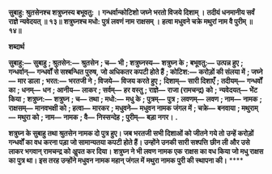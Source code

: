 **सुबाहु: श्रुतसेनश्च शत्रुघ्नस्य बभूवतु: ।** **गन्धर्वान्कोटिशो जघ्ने भरतो विजये दिशाम् ।** **तदीयं धनमानीय सर्वं राज्ञे न्यवेदयत् ॥ १३॥** **शत्रुघ्नश्च मधो: पुत्रं लवणं नाम राक्षसम् ।** **हत्वा मधुवने चक्रे मथुरां नाम वै पुरीम् ॥ १४॥** 

**शब्दार्थ** 

**सुबाहु:—** **सुबाहु** **; श्रुतसेन:—** **श्रुतसेन** **; च—** **भी** **; शत्रुघ्नस्य—** **शत्रुघ्न के** **; बभूवतु:—** **उत्पन्न हुए** **; गन्धर्वान्—** **गन्धर्वों से सश्बन्धित पुरुष,** **जो अधिकतर कपटी होते हैं** **; कोटिश:—** **करोड़ों की संलया में** **; जघ्ने—** **मार डाला** **; भरत:—** **भरतजी ने** **; विजये—** **विजय करते हुए** **;** **दिशाम्—** **सारी दिशाएँ** **; तदीयम्—** **गन्धर्वों का** **; धनम्—** **धन** **; आनीय—** **लाकर** **; सर्वम्—** **हर वस्तु** **; राज्ञे—** **राजा (रामचन्द्र) को** **;** **न्यवेदयत्—** **भेंट किया** **; शत्रुघ्न:—** **शत्रुघ्न** **; च—** **तथा** **; मधो:—** **मधु के** **; पुत्रम्—** **पुत्र** **; लवणम्—** **लवण** **; नाम—** **नामक** **; राक्षसम्—** **मानवभक्षी को** **; हत्वा—** **मारकर** **; मधुवने—** **मधुवन नामक जंगल में** **; चक्रे—** **बनवाया** **; मथुराम्—** **मथुरा को** **; नाम—** **नामक** **; वै—** **निस्सन्देह** **; पुरीम्—** **बड़ा नगर।** **.** 

**शत्रुघ्न के सुबाहु तथा श्रुतसेन नामक दो पुत्र हुए। जब भरतजी सभी दिशाओं को जीतने गये तो** **उन्हें करोड़ों गन्धर्वों का वध करना पड़ा जो सामान्यतया कपटी होते हैं। उन्होंने उनकी सारी सश्पत्ति** **छीन ली और उसे लाकर भगवान् रामचन्द्र को अॢपत कर दिया। शत्रुघ्न ने भी लवण नामक एक** **राक्षस का वध किया जो मधु राक्षस का पुत्र था। इस तरह उन्होंने मधुवन नामक महान् जंगल में** **मथुरा नामक पुरी की स्थापना की।** **** 